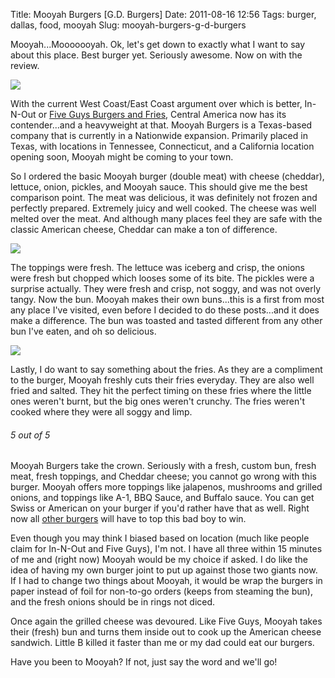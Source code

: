 Title: Mooyah Burgers [G.D. Burgers]
Date: 2011-08-16 12:56
Tags: burger, dallas, food, mooyah
Slug: mooyah-burgers-g-d-burgers

Mooyah...Mooooooyah. Ok, let's get down to exactly what I want to say about this place. Best burger yet. Seriously awesome. Now on with the review.

[![](http://blog.traeblain.com/wp-content/uploads/IMG00072-20110806-1129-500x375.jpg)](http://blog.traeblain.com/wp-content/uploads/IMG00072-20110806-1129.jpg)

With the current West Coast/East Coast argument over which is better, In-N-Out or [Five Guys Burgers and Fries](http://blog.traeblain.com/20110726/five-guys-burgers-and-fries-g-d-burgers/), Central America now has its contender...and a heavyweight at that. Mooyah Burgers is a Texas-based company that is currently in a Nationwide expansion. Primarily placed in Texas, with locations in Tennessee, Connecticut, and a California location opening soon, Mooyah might be coming to your town.

So I ordered the basic Mooyah burger (double meat) with cheese (cheddar), lettuce, onion, pickles, and Mooyah sauce. This should give me the best comparison point. The meat was delicious, it was definitely not frozen and perfectly prepared. Extremely juicy and well cooked. The cheese was well melted over the meat. And although many places feel they are safe with the classic American cheese, Cheddar can make a ton of difference.

[![](http://blog.traeblain.com/wp-content/uploads/IMG00073-20110806-1131-500x375.jpg)](http://blog.traeblain.com/wp-content/uploads/IMG00073-20110806-1131.jpg)

The toppings were fresh. The lettuce was iceberg and crisp, the onions were fresh but chopped which looses some of its bite. The pickles were a surprise actually. They were fresh and crisp, not soggy, and was not overly tangy. Now the bun. Mooyah makes their own buns...this is a first from most any place I've visited, even before I decided to do these posts...and it does make a difference. The bun was toasted and tasted different from any other bun I've eaten, and oh so delicious.

[![](http://blog.traeblain.com/wp-content/uploads/IMG00076-20110806-1135-500x375.jpg)](http://blog.traeblain.com/wp-content/uploads/IMG00076-20110806-1135.jpg)

Lastly, I do want to say something about the fries. As they are a compliment to the burger, Mooyah freshly cuts their fries everyday. They are also well fried and salted. They hit the perfect timing on these fries where the little ones weren't burnt, but the big ones weren't crunchy. The fries weren't cooked where they were all soggy and limp.

<h6 class='burger five' title='Rating of 5 indicates the burger...oh my...oh my...mother of god...holy...wow. Oh, yeah. Oh, yeah. Ohhhhh  OOOOOOHHHHHHHHHHHHH! Ahhhhhhhh'>5<span class='burger_of'> out of </span>5</h6>

Mooyah Burgers take the crown. Seriously with a fresh, custom bun, fresh meat, fresh toppings, and Cheddar cheese; you cannot go wrong with this burger. Mooyah offers more toppings like jalapenos, mushrooms and grilled onions, and toppings like A-1, BBQ Sauce, and Buffalo sauce. You can get Swiss or American on your burger if you'd rather have that as well.  Right now all [other burgers](http://blog.traeblain.com/20110704/the-great-dallas-burger-search/) will have to top this bad boy to win.

Even though you may think I biased based on location (much like people claim for In-N-Out and Five Guys), I'm not. I have all three within 15 minutes of me and (right now) Mooyah would be my choice if asked. I do like the idea of having my own burger joint to put up against those two giants now. If I had to change two things about Mooyah, it would be wrap the burgers in paper instead of foil for non-to-go orders (keeps from steaming the bun), and the fresh onions should be in rings not diced.

Once again the grilled cheese was devoured. Like Five Guys, Mooyah takes their (fresh) bun and turns them inside out to cook up the American cheese sandwich. Little B killed it faster than me or my dad could eat our burgers.

Have you been to Mooyah? If not, just say the word and we'll go!